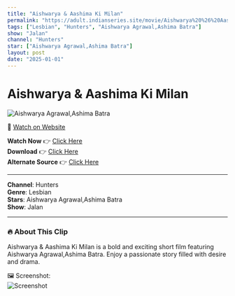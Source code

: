 ```yaml
---
title: "Aishwarya & Aashima Ki Milan"
permalink: "https://adult.indianseries.site/movie/Aishwarya%20%26%20Aashima%20Ki%20Milan"
tags: ["Lesbian", "Hunters", "Aishwarya Agrawal,Ashima Batra"]
show: "Jalan"
channel: "Hunters"
star: ["Aishwarya Agrawal,Ashima Batra"]
layout: post
date: "2025-01-01"
---
```


# Aishwarya & Aashima Ki Milan

![Aishwarya Agrawal,Ashima Batra](https://shorts.desisins.com/wp-content/uploads/2024/05/ashima-Batra-Aishwarya-Agrawala-Jalan-Ullu-DesiSins.com_.jpg)

🔗 [Watch on Website](https://adult.indianseries.site/movie/Aishwarya%20%26%20Aashima%20Ki%20Milan)

**Watch Now** 👉 [Click Here](https://adult.indianseries.site/movie/Aishwarya%20%26%20Aashima%20Ki%20Milan)  
**Download** 👉 [Click Here](https://adult.indianseries.site/movie/Aishwarya%20%26%20Aashima%20Ki%20Milan)  
**Alternate Source** 👉 [Click Here](https://adult.indianseries.site/movie/Aishwarya%20%26%20Aashima%20Ki%20Milan)

---

**Channel**: Hunters  
**Genre**: Lesbian  
**Stars**: Aishwarya Agrawal,Ashima Batra  
**Show**: Jalan

---

### 🔥 About This Clip

Aishwarya & Aashima Ki Milan is a bold and exciting short film featuring Aishwarya Agrawal,Ashima Batra. Enjoy a passionate story filled with desire and drama.
 
🖼️ Screenshot:  
![Screenshot](https://shorts.desisins.com/wp-content/uploads/2024/05/ashima-Batra-Aishwarya-Agrawala-Jalan-Ullu-DesiSins.com_.jpg)
